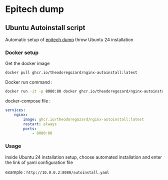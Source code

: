 # Epitech dump

## Ubuntu Autoinstall script

Automatic setup of [epitech dump](https://github.com/Epitech/dump) throw Ubuntu 24 installation

### Docker setup

Get the docker image

```bash
docker pull ghcr.io/theodoregozard/nginx-autoinstall:latest
```

Docker run command :

```bash
docker run -it -p 8080:80 docker ghcr.io/theodoregozard/nginx-autoinstall:latest
```

docker-compose file :

```yaml
services:
    nginx:
        image: ghcr.io/theodoregozard/nginx-autoinstall:latest
        restart: always
        ports:
            - 8080:80
```

### Usage

Inside Ubuntu 24 installation setup, choose automated installation and enter the link of yaml configuration file

example : ``` http://10.0.0.2:8080/autoinstall.yaml ```
